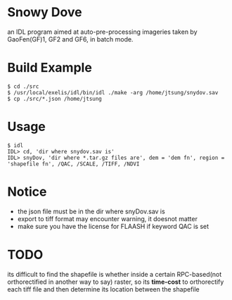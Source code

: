 # Snowy Dove
an IDL program aimed at auto-pre-processing imageries taken by GaoFen(GF)1, GF2 and GF6, in batch mode.
# Build Example
```
$ cd ./src
$ /usr/local/exelis/idl/bin/idl ./make -arg /home/jtsung/snydov.sav
$ cp ./src/*.json /home/jtsung
```
# Usage
```
$ idl
IDL> cd, 'dir where snydov.sav is'
IDL> snyDov, 'dir where *.tar.gz files are', dem = 'dem fn', region = 'shapefile fn', /QAC, /SCALE, /TIFF, /NDVI
```
# Notice
- the json file must be in the dir where snyDov.sav is
- export to tiff format may encounter warning, it doesnot matter
- make sure you have the license for FLAASH if keyword QAC is set
# TODO
its difficult to find the shapefile is whether inside a certain RPC-based(not orthorectified in another way to say) raster, so its **time-cost** to orthorectify each tiff file and then determine its location between the shapefile
